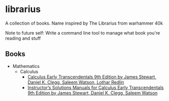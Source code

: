 # librarius
A collection of books. Name inspired by The Librarius from warhammer 40k

Note to future self: Write a command line tool to manage what book you're reading and stuff

## Books
- Mathematics
    - Calculus
        - [Calculus Early Transcendentals 9th Edition by James Stewart, Daniel K. Clegg, Saleem Watson, Lothar Redlin](maths/calculus/Calculus_Early_Transcendentals_9th_Edition_by_James_Stewart_Daniel_K_Clegg_Saleem_Watson_Lothar_Redlin.pdf)
        - [Instructor’s Solutions Manuals for Calculus Early Transcendentals 9th Edition by James Stewart, Daniel K. Clegg, Saleem Watson](maths/calculus/Instructors_Solutions_Manuals_for_Calculus_Early_Transcendentals_9th_Edition_by_James_Stewart_Daniel_K_Clegg_Saleem_Watson.pdf)
